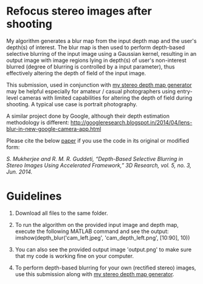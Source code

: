 # Refocus stereo images after shooting
My algorithm generates a blur map from the input depth map and the user's depth(s) of interest. The blur map is then used to perform depth-based selective blurring of the input image using a Gaussian kernel, resulting in an output image with image regions lying in depth(s) of user's non-interest blurred (degree of blurring is controlled by a input parameter), thus effectively altering the depth of field of the input image.

This submission, used in conjunction with [my stereo depth map generator](https://github.com/subhayanmukherjee/sparsestereo) may be helpful especially for amateur / casual photographers using entry-level cameras with limited capabilities for altering the depth of field during shooting. A typical use case is portrait photography.

A similar project done by Google, although their depth estimation methodology is different:
http://googleresearch.blogspot.in/2014/04/lens-blur-in-new-google-camera-app.html

Please cite the below [paper](https://doi.org/10.1007/s13319-014-0014-7) if you use the code in its original or modified form:

*S. Mukherjee and R. M. R. Guddeti, “Depth-Based Selective Blurring in Stereo Images Using Accelerated Framework,” 3D Research, vol. 5, no. 3, Jun. 2014.*

# Guidelines

1. Download all files to the same folder.

2. To run the algorithm on the provided input image and depth map, execute the following MATLAB command and see the output:
	imshow(depth_blur('cam_left.jpeg', 'cam_depth_left.png', [10:90], 10))

3. You can also see the provided output image 'output.png' to make sure that my code is working fine on your computer.

4. To perform depth-based blurring for your own (rectified stereo) images, use this submission along with [my stereo depth map generator](https://github.com/subhayanmukherjee/sparsestereo).
